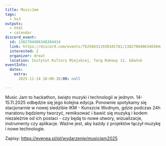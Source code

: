 ```yaml
---
title: MusicJam
tags:
  - hs3
outputs:
  - html
  - calendar
discord_event:
  id: 1382704406348304414
  link: https://discord.com/events/762566311930101761/1382704406348304414
  interested: 2
  organizer: dreat
  location: Instytut Kultury Miejskiej, Targ Rakowy 11, Gdańsk
eventInfo:
  dates:
    extra:
      2025-11-14 18:00-18:00: null

---
```


Music Jam to hackathon, święto muzyki i technologii w jednym. 
14-15.11.2025 odbędzie się jego kolejna edycja. Ponownie spotykamy się stacjonarnie w nowej siedzibie IKM - Kunszcie Wodnym, gdzie podczas 24h maratonu będziemy tworzyć, remiksować i bawić się muzyką i kodem niezależnie od ich postaci - czy będą to nowe utwory, wizualizacje, instrumenty czy aplikacje. Ważne jest, aby każdy z projektów łączył muzykę i nowe technologie.

Zapisy: https://evenea.pl/pl/wydarzenie/musicjam2025
